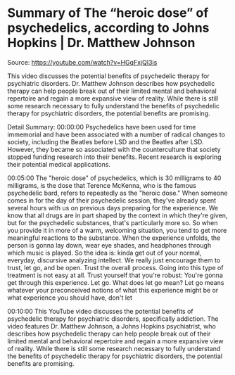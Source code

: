 # Summary of The “heroic dose” of psychedelics, according to Johns Hopkins | Dr. Matthew Johnson

Source: https://youtube.com/watch?v=HGqFxjQI3is

This video discusses the potential benefits of psychedelic therapy for psychiatric disorders. Dr. Matthew Johnson describes how psychedelic therapy can help people break out of their limited mental and behavioral repertoire and regain a more expansive view of reality. While there is still some research necessary to fully understand the benefits of psychedelic therapy for psychiatric disorders, the potential benefits are promising.

Detail Summary: 
00:00:00
Psychedelics have been used for time immemorial and have been associated with a number of radical changes to society, including the Beatles before LSD and the Beatles after LSD. However, they became so associated with the counterculture that society stopped funding research into their benefits. Recent research is exploring their potential medical applications.

00:05:00
The "heroic dose" of psychedelics, which is 30 milligrams to 40 milligrams, is the dose that Terence McKenna, who is the famous psychedelic bard, refers to repeatedly as the "heroic dose." When someone comes in for the day of their psychedelic session, they've already spent several hours with us on previous days preparing for the experience. We know that all drugs are in part shaped by the context in which they're given, but for the psychedelic substances, that's particularly more so. So when you provide it in more of a warm, welcoming situation, you tend to get more meaningful reactions to the substance. When the experience unfolds, the person is gonna lay down, wear eye shades, and headphones through which music is played. So the idea is: kinda get out of your normal, everyday, discursive analyzing intellect. We really just encourage them to trust, let go, and be open. Trust the overall process. Going into this type of treatment is not easy at all. Trust yourself that you're robust: You're gonna get through this experience. Let go. What does let go mean? Let go means whatever your preconceived notions of what this experience might be or what experience you should have, don't let

00:10:00
This YouTube video discusses the potential benefits of psychedelic therapy for psychiatric disorders, specifically addiction. The video features Dr. Matthew Johnson, a Johns Hopkins psychiatrist, who describes how psychedelic therapy can help people break out of their limited mental and behavioral repertoire and regain a more expansive view of reality. While there is still some research necessary to fully understand the benefits of psychedelic therapy for psychiatric disorders, the potential benefits are promising.

